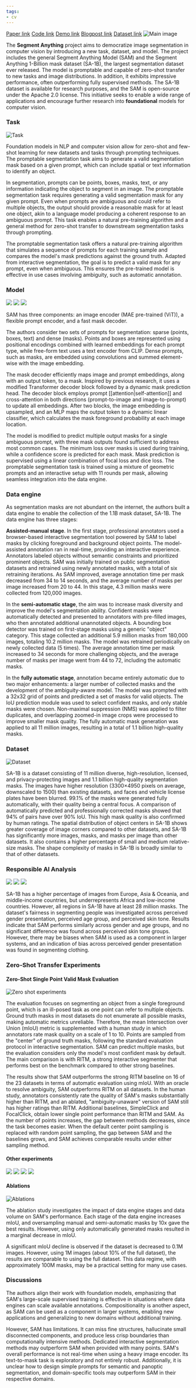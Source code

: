 ```yaml
---
tags:
- cv
---
```

[Paper link](https://arxiv.org/abs/2304.02643)
[Code link](https://github.com/facebookresearch/segment-anything)
[Demo link](https://segment-anything.com/demo)
[Blogpost link](https://ai.facebook.com/blog/segment-anything-foundation-model-image-segmentation/)
[Dataset link](https://ai.facebook.com/datasets/segment-anything/)
![Main image](https://andlukyane.com/images/paper_reviews/sam/2023-04-07_16-14-35.jpg)

The **Segment Anything** project aims to democratize image segmentation in computer vision by introducing a new task, dataset, and model. The project includes the general Segment Anything Model (SAM) and the Segment Anything 1-Billion mask dataset (SA-1B), the largest segmentation dataset ever released. The model is promptable and capable of zero-shot transfer to new tasks and image distributions. In addition, it exhibits impressive performance, often outperforming fully supervised methods. The SA-1B dataset is available for research purposes, and the SAM is open-source under the Apache 2.0 license. This initiative seeks to enable a wide range of applications and encourage further research into **foundational** models for computer vision.

### Task

![Task](https://andlukyane.com/images/paper_reviews/sam/2023-04-07_08-33-02.jpg)

Foundation models in NLP and computer vision allow for zero-shot and few-shot learning for new datasets and tasks through prompting techniques. The promptable segmentation task aims to generate a valid segmentation mask based on a given prompt, which can include spatial or text information to identify an object.

In segmentation, prompts can be points, boxes, masks, text, or any information indicating the object to segment in an image. The promptable segmentation task requires generating a valid segmentation mask for any given prompt. Even when prompts are ambiguous and could refer to multiple objects, the output should provide a reasonable mask for at least one object, akin to a language model producing a coherent response to an ambiguous prompt. This task enables a natural pre-training algorithm and a general method for zero-shot transfer to downstream segmentation tasks through prompting.

The promptable segmentation task offers a natural pre-training algorithm that simulates a sequence of prompts for each training sample and compares the model's mask predictions against the ground truth. Adapted from interactive segmentation, the goal is to predict a valid mask for any prompt, even when ambiguous. This ensures the pre-trained model is effective in use cases involving ambiguity, such as automatic annotation.

### Model

<div class="gallery" data-columns="3">
<img src="https://andlukyane.com/images/paper_reviews/sam/2023-04-07_08-16-40.jpg">
<img src="https://andlukyane.com/images/paper_reviews/sam/2023-04-07_08-44-16.jpg">
<img src="https://andlukyane.com/images/paper_reviews/sam/2023-04-07_08-45-08.jpg">
</div>

SAM has three components: an image encoder (MAE pre-trained (ViT)), a flexible prompt encoder, and a fast mask decoder.

The authors consider two sets of prompts for segmentation: sparse (points, boxes, text) and dense (masks). Points and boxes are represented using positional encodings combined with learned embeddings for each prompt type, while free-form text uses a text encoder from CLIP. Dense prompts, such as masks, are embedded using convolutions and summed element-wise with the image embedding.

The mask decoder efficiently maps image and prompt embeddings, along with an output token, to a mask. Inspired by previous research, it uses a modified Transformer decoder block followed by a dynamic mask prediction head. The decoder block employs prompt [[attention|self-attention]] and cross-attention in both directions (prompt-to-image and image-to-prompt) to update all embeddings. After two blocks, the image embedding is upsampled, and an MLP maps the output token to a dynamic linear classifier, which calculates the mask foreground probability at each image location.

The model is modified to predict multiple output masks for a single ambiguous prompt, with three mask outputs found sufficient to address most common cases. The minimum loss over masks is used during training, while a confidence score is predicted for each mask. Mask prediction is supervised using a linear combination of focal loss and dice loss. The promptable segmentation task is trained using a mixture of geometric prompts and an interactive setup with 11 rounds per mask, allowing seamless integration into the data engine.

### Data engine

As segmentation masks are not abundant on the internet, the authors built a data engine to enable the collection of the 1.1B mask dataset, SA-1B. The data engine has three stages:

**Assisted-manual stage**. In the first stage, professional annotators used a browser-based interactive segmentation tool powered by SAM to label masks by clicking foreground and background object points. The model-assisted annotation ran in real-time, providing an interactive experience. Annotators labeled objects without semantic constraints and prioritized prominent objects. SAM was initially trained on public segmentation datasets and retrained using newly annotated masks, with a total of six retraining iterations. As SAM improved, average annotation time per mask decreased from 34 to 14 seconds, and the average number of masks per image increased from 20 to 44. In this stage, 4.3 million masks were collected from 120,000 images.

In the **semi-automatic stage**, the aim was to increase mask diversity and improve the model's segmentation ability. Confident masks were automatically detected and presented to annotators with pre-filled images, who then annotated additional unannotated objects. A bounding box detector was trained on first-stage masks using a generic "object" category. This stage collected an additional 5.9 million masks from 180,000 images, totaling 10.2 million masks. The model was retrained periodically on newly collected data (5 times). The average annotation time per mask increased to 34 seconds for more challenging objects, and the average number of masks per image went from 44 to 72, including the automatic masks.

In the **fully automatic stage**, annotation became entirely automatic due to two major enhancements: a larger number of collected masks and the development of the ambiguity-aware model. The model was prompted with a 32x32 grid of points and predicted a set of masks for valid objects. The IoU prediction module was used to select confident masks, and only stable masks were chosen. Non-maximal suppression (NMS) was applied to filter duplicates, and overlapping zoomed-in image crops were processed to improve smaller mask quality. The fully automatic mask generation was applied to all 11 million images, resulting in a total of 1.1 billion high-quality masks.

### Dataset

![Dataset](https://andlukyane.com/images/paper_reviews/sam/2023-04-07_15-16-35.jpg)

SA-1B is a dataset consisting of 11 million diverse, high-resolution, licensed, and privacy-protecting images and 1.1 billion high-quality segmentation masks. The images have higher resolution (3300×4950 pixels on average, downscaled to 1500) than existing datasets, and faces and vehicle license plates have been blurred. 99.1% of the masks were generated fully automatically, with their quality being a central focus. A comparison of automatically predicted and professionally corrected masks showed that 94% of pairs have over 90% IoU. This high mask quality is also confirmed by human ratings. The spatial distribution of object centers in SA-1B shows greater coverage of image corners compared to other datasets, and SA-1B has significantly more images, masks, and masks per image than other datasets. It also contains a higher percentage of small and medium relative-size masks. The shape complexity of masks in SA-1B is broadly similar to that of other datasets.

### Responsible AI Analysis

<div class="gallery" data-columns="3">
<img src="https://andlukyane.com/images/paper_reviews/sam/2023-04-07_15-44-59.jpg">
<img src="https://andlukyane.com/images/paper_reviews/sam/2023-04-07_15-45-11.jpg">
<img src="https://andlukyane.com/images/paper_reviews/sam/2023-04-07_15-45-22.jpg">
</div>

SA-1B has a higher percentage of images from Europe, Asia & Oceania, and middle-income countries, but underrepresents Africa and low-income countries. However, all regions in SA-1B have at least 28 million masks. The dataset's fairness in segmenting people was investigated across perceived gender presentation, perceived age group, and perceived skin tone. Results indicate that SAM performs similarly across gender and age groups, and no significant difference was found across perceived skin tone groups. However, there may be biases when SAM is used as a component in larger systems, and an indication of bias across perceived gender presentation was found in segmenting clothing.

### Zero-Shot Transfer Experiments

#### Zero-Shot Single Point Valid Mask Evaluation

![Zero shot experiments](https://andlukyane.com/images/paper_reviews/sam/2023-04-07_15-59-02.jpg)

The evaluation focuses on segmenting an object from a single foreground point, which is an ill-posed task as one point can refer to multiple objects. Ground truth masks in most datasets do not enumerate all possible masks, making automatic metrics unreliable. Therefore, the mean Intersection over Union (mIoU) metric is supplemented with a human study in which annotators rate mask quality on a scale of 1 to 10. Points are sampled from the "center" of ground truth masks, following the standard evaluation protocol in interactive segmentation. SAM can predict multiple masks, but the evaluation considers only the model's most confident mask by default. The main comparison is with RITM, a strong interactive segmenter that performs best on the benchmark compared to other strong baselines.

The results show that SAM outperforms the strong RITM baseline on 16 of the 23 datasets in terms of automatic evaluation using mIoU. With an oracle to resolve ambiguity, SAM outperforms RITM on all datasets. In the human study, annotators consistently rate the quality of SAM's masks substantially higher than RITM, and an ablated, "ambiguity-unaware" version of SAM still has higher ratings than RITM. Additional baselines, SimpleClick and FocalClick, obtain lower single point performance than RITM and SAM. As the number of points increases, the gap between methods decreases, since the task becomes easier. When the default center point sampling is replaced with random point sampling, the gap between SAM and the baselines grows, and SAM achieves comparable results under either sampling method.

#### Other experiments

<div class="gallery" data-columns="4">
<img src="https://andlukyane.com/images/paper_reviews/sam/2023-04-07_16-07-00.jpg">
<img src="https://andlukyane.com/images/paper_reviews/sam/2023-04-07_16-07-14.jpg">
<img src="https://andlukyane.com/images/paper_reviews/sam/2023-04-07_16-07-27.jpg">
<img src="https://andlukyane.com/images/paper_reviews/sam/2023-04-07_16-07-39.jpg">
</div>

#### Ablations

![Ablations](https://andlukyane.com/images/paper_reviews/sam/2023-04-07_16-08-15.jpg)

The ablation study investigates the impact of data engine stages and data volume on SAM's performance. Each stage of the data engine increases mIoU, and oversampling manual and semi-automatic masks by 10x gave the best results. However, using only automatically generated masks resulted in a marginal decrease in mIoU.

A significant mIoU decline is observed if the dataset is decreased to 0.1M images. However, using 1M images (about 10% of the full dataset), the results are comparable to using the full dataset. This data regime, with approximately 100M masks, may be a practical setting for many use cases.

### Discussions

The authors align their work with foundation models, emphasizing that SAM's large-scale supervised training is effective in situations where data engines can scale available annotations. Compositionality is another aspect, as SAM can be used as a component in larger systems, enabling new applications and generalizing to new domains without additional training.

However, SAM has limitations. It can miss fine structures, hallucinate small disconnected components, and produce less crisp boundaries than computationally intensive methods. Dedicated interactive segmentation methods may outperform SAM when provided with many points. SAM's overall performance is not real-time when using a heavy image encoder. Its text-to-mask task is exploratory and not entirely robust. Additionally, it is unclear how to design simple prompts for semantic and panoptic segmentation, and domain-specific tools may outperform SAM in their respective domains.